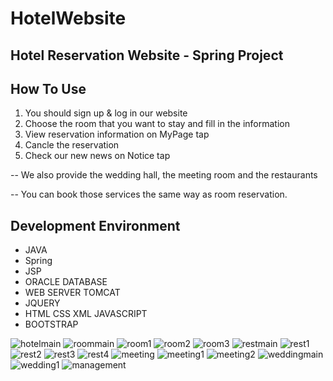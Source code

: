 # HotelWebsite
## Hotel Reservation Website - Spring Project


## How To Use
1. You should sign up & log in our website
2. Choose the room that you want to stay and fill in the information
3. View reservation information on MyPage tap
4. Cancle the reservation
5. Check our new news on Notice tap

-- We also provide the wedding hall, the meeting room and the restaurants

-- You can book those services the same way as room reservation.


## Development Environment
* JAVA
* Spring
* JSP
* ORACLE DATABASE
* WEB SERVER TOMCAT
* JQUERY
* HTML CSS XML JAVASCRIPT
* BOOTSTRAP

![hotelmain](https://user-images.githubusercontent.com/71003577/111861956-62768900-8995-11eb-86ab-ca5b1222c3eb.png)
![roommain](https://user-images.githubusercontent.com/71003577/111861959-673b3d00-8995-11eb-80ea-721c149868f8.png)
![room1](https://user-images.githubusercontent.com/71003577/111862072-27288a00-8996-11eb-9f50-43f758f39574.PNG)
![room2](https://user-images.githubusercontent.com/71003577/111862493-07469580-8999-11eb-8771-19098958d703.PNG)
![room3](https://user-images.githubusercontent.com/71003577/111862443-b9ca2880-8998-11eb-9b4b-c7ef5df2ac8c.PNG)
![restmain](https://user-images.githubusercontent.com/71003577/111861962-699d9700-8995-11eb-824d-67935768393e.PNG)
![rest1](https://user-images.githubusercontent.com/71003577/111861963-6bfff100-8995-11eb-9c37-a6c2b45f323e.PNG)
![rest2](https://user-images.githubusercontent.com/71003577/111862170-ed0bb800-8996-11eb-881e-8f04f6313d6d.PNG)
![rest3](https://user-images.githubusercontent.com/71003577/111862175-f137d580-8996-11eb-8462-8baeed85a53c.PNG)
![rest4](https://user-images.githubusercontent.com/71003577/111862177-f3019900-8996-11eb-98f6-0497f7315914.PNG)
![meeting](https://user-images.githubusercontent.com/71003577/111861964-6e624b00-8995-11eb-9e98-e18a245132e9.png)
![meeting1](https://user-images.githubusercontent.com/71003577/111862011-bed9a880-8995-11eb-84a6-99372baa97fa.PNG)
![meeting2](https://user-images.githubusercontent.com/71003577/111861971-77531c80-8995-11eb-88dd-177e95c7243a.PNG)
![weddingmain](https://user-images.githubusercontent.com/71003577/111862077-2d1e6b00-8996-11eb-9d61-1009ecb21811.PNG)
![wedding1](https://user-images.githubusercontent.com/71003577/111861973-7ae6a380-8995-11eb-8598-c0920938be35.PNG)
![management](https://user-images.githubusercontent.com/71003577/111861976-7f12c100-8995-11eb-900a-89cd30ccc13c.png)



